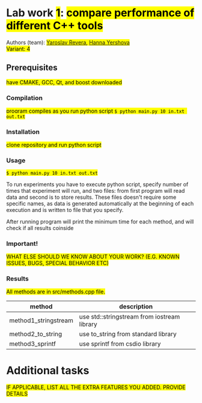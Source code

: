 # Lab work <mark>1</mark>: <mark>compare performance of different C++ tools</mark>
Authors (team): <mark>[Yaroslav Revera](https://github.com/archy-co), [Hanna Yershova](https://github.com/hannusia)<br>
Variant: <mark>4</mark>
## Prerequisites

<mark>have CMAKE, GCC, Qt, and boost downloaded</mark>

### Compilation

<mark>program compiles as you run python script
  ```$ python main.py 10 in.txt out.txt```</mark>

### Installation

<mark>clone repository and run python script</mark>

### Usage

<mark>```$ python main.py 10 in.txt out.txt```
  
To run experiments you have to execute python script, specify number of times that experiment will run, and two files: from first program will read data and second is to store results. These files doesn't require some specific names, as data is generated automatically at the beginning of each execution and is written to file that you specify.
  
After running program will print the minimum time for each method, and will check if all results coinside</mark>

### Important!

<mark>WHAT ELSE SHOULD WE KNOW ABOUT YOUR WORK? (E.G. KNOWN ISSUES, BUGS, SPECIAL BEHAVIOR ETC)</mark>

### Results

<mark>
  All methods are in src/methods.cpp file.
  
| method               	| description                                 	|
|----------------------	|---------------------------------------------	|
| method1_stringstream 	| use std::stringstream from iostream library 	|
| method2_to_string    	| use to_string from standard library         	|
| method3_sprintf      	| use sprintf from csdio library              	|  
  </mark>

# Additional tasks
<mark>IF APPLICABLE, LIST ALL THE EXTRA FEATURES YOU ADDED. PROVIDE DETAILS<mark>
